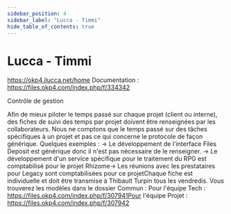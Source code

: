 ```yaml
---
sidebar_position: 4
sidebar_label: "Lucca - Timmi"
hide_table_of_contents: true
---
```


# Lucca - Timmi

https://okp4.ilucca.net/home 
Documentation : https://files.okp4.com/index.php/f/334342 

Contrôle de gestion

Afin de mieux piloter le temps passé sur chaque projet (client ou interne), des fiches de suivi des temps par projet doivent être renseignées par les collaborateurs. Nous ne comptons que le temps passé sur des tâches spécifiques à un projet et pas ce qui concerne le protocole de façon générique. Quelques exemples : -> Le développement de l'interface Files Deposit est générique donc il n'est pas nécessaire de le renseigner. -> Le développement d'un service spécifique pour le traitement du RPG est comptabilisé pour le projet Rhizome-> Les réunions avec les prestataires pour Legacy sont comptabilisées pour ce projetChaque fiche est individuelle et doit être transmise à Thibault Turpin tous les vendredis. Vous trouverez les modèles dans le dossier Commun : Pour l'équipe Tech : https://files.okp4.com/index.php/f/307941Pour l'équipe Projet : https://files.okp4.com/index.php/f/307942

